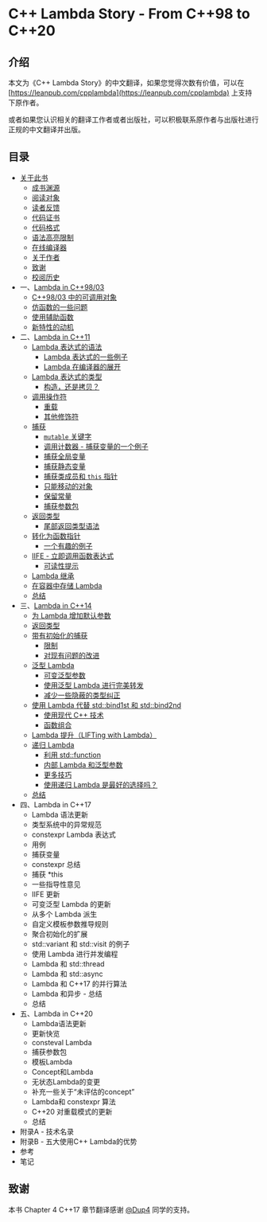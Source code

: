 # C++ Lambda Story - From C++98 to C++20
## 介绍
本文为《C++ Lambda Story》的中文翻译，如果您觉得次数有价值，可以在 [https://leanpub.com/cpplambda](https://leanpub.com/cpplambda) 上支持下原作者。

或者如果您认识相关的翻译工作者或者出版社，可以积极联系原作者与出版社进行正规的中文翻译并出版。

## 目录

- [关于此书](Source/Chapter0/README.md)
    - [成书渊源](Source/Chapter0/README.md#成书渊源)
    - [阅读对象](Source/Chapter0/README.md#阅读对象)
    - [读者反馈](Source/Chapter0/README.md#读者反馈)
    - [代码证书](Source/Chapter0/README.md#代码证书)
    - [代码格式](Source/Chapter0/README.md#代码格式)
    - [语法高亮限制](Source/Chapter0/README.md#语法高亮限制)
    - [在线编译器](Source/Chapter0/README.md#在线编译器)
    - [关于作者](Source/Chapter0/README.md#关于作者)
    - [致谢](Source/Chapter0/README.md#致谢)
    - [校阅历史](Source/Chapter0/README.md#校阅历史)
- 一、[Lambda in C++98/03](Source/Chapter1/README.md)
    - [C++98/03 中的可调用对象](Source/Chapter1/README.md#1-C++98/03-中的可调用对象)
    - [仿函数的一些问题](Source/Chapter1/README.md#2-仿函数的一些问题)
    - [使用辅助函数](Source/Chapter1/README.md#3-使用辅助函数)
    - [新特性的动机](Source/Chapter1/README.md#4-新特性的动机)
- 二、[Lambda in C++11](Source/Chapter2/README.md)
    - [Lambda 表达式的语法](Source/Chapter2/README.md#1-Lambda-表达式的语法)
        - [Lambda 表达式的一些例子](Source/Chapter2/README.md#Lambda-表达式的一些例子)
        - [Lambda 在编译器的展开](Source/Chapter2/README.md#Lambda-在编译器的展开)
    - [Lambda 表达式的类型](Source/Chapter2/README.md#2-Lambda-表达式的类型)
        - [构造，还是拷贝？](Source/Chapter2/README.md#构造还是拷贝)
    - [调用操作符](Source/Chapter2/README.md#3-调用操作符)
        - [重载](Source/Chapter2/README.md#重载)
        - [其他修饰符](Source/Chapter2/README.md#其他修饰符)
    - [捕获](Source/Chapter2/README.md#4-捕获)
        - [`mutable` 关键字](Source/Chapter2/README.md#mutable-关键字)
        - [调用计数器 - 捕获变量的一个例子](Source/Chapter2/README.md#调用计数器---捕获变量的一个例子)
        - [捕获全局变量](Source/Chapter2/README.md#捕获全局变量)
        - [捕获静态变量](Source/Chapter2/README.md#捕获静态变量)
        - [捕获类成员和 `this` 指针](Source/Chapter2/README.md#捕获类成员和-this-指针)
        - [只能移动的对象](Source/Chapter2/README.md#只能移动的对象)
        - [保留常量](Source/Chapter2/README.md#保留常量)
        - [捕获参数包](Source/Chapter2/README.md#捕获参数包)
    - [返回类型](Source/Chapter2/README.md#5-返回类型)
        - [尾部返回类型语法](Source/Chapter2/README.md#尾部返回类型语法)
    - [转化为函数指针](Source/Chapter2/README.md#6-转化为函数指针)
        - [一个有趣的例子](Source/Chapter2/README.md#一个有趣的例子)
    - [IIFE - 立即调用函数表达式](Source/Chapter2/README.md#7-IIFE---立即调用函数表达式)
        - [可读性提示](Source/Chapter2/README.md#可读性提示)
    - [Lambda 继承](Source/Chapter2/README.md#8-Lambda-继承)
    - [在容器中存储 Lambda](Source/Chapter2/README.md#9-在容器中存储-Lambda)
    - [总结](Source/Chapter2/README.md#10.-总结)
- 三、[Lambda in C++14](Source/Chapter3/README.md)
    - [为 Lambda 增加默认参数](Source/Chapter3/README.md#1.-为-Lambda-增加默认参数)
    - [返回类型](Source/Chapter3/README.md#2.-返回类型)
    - [带有初始化的捕获](Source/Chapter3/README.md#3-带有初始化的捕获)
        - [限制](Source/Chapter3/README.md#限制)
        - [对现有问题的改进](Source/Chapter3/README.md#对现有问题的改进)
    - [泛型 Lambda](Source/Chapter3/README.md#4-泛型-Lambda)
        - [可变泛型参数](Source/Chapter3/README.md#可变泛型参数)
        - [使用泛型 Lambda 进行完美转发](Source/Chapter3/README.md#使用泛型-Lambda-进行完美转发)
        - [减少一些隐蔽的类型纠正](Source/Chapter3/README.md#减少一些隐蔽的类型纠正)
    - [使用 Lambda 代替 std::bind1st 和 std::bind2nd](Source/Chapter3/README.md#5-使用-Lambda-代替-std::bind1st-和-std::bind2nd)
        - [使用现代 C++ 技术](Source/Chapter3/README.md#使用现代-C++-技术)
        - [函数组合](Source/Chapter3/README.md#函数组合)
    - [Lambda 提升（LIFTing with Lambda）](Source/Chapter3/README.md#6-Lambda-提升LIFTing-with-Lambda)
    - [递归 Lambda](Source/Chapter3/README.md#7-递归-Lambda)
        - [利用 std::function](Source/Chapter3/README.md#利用-std::function)
        - [内部 Lambda 和泛型参数](Source/Chapter3/README.md#内部-Lambda-和泛型参数)
        - [更多技巧](Source/Chapter3/README.md#更多技巧)
        - [使用递归 Lambda 是最好的选择吗？](Source/Chapter3/README.md#使用递归-Lambda-是最好的选择吗)
    - [总结](Source/Chapter3/README.md#8-总结)
- 四、Lambda in C++17
    - Lambda 语法更新
    - 类型系统中的异常规范
    - constexpr Lambda 表达式
    - 用例
    - 捕获变量
    - constexpr 总结
    - 捕获 *this
    - 一些指导性意见
    - IIFE 更新
    - 可变泛型 Lambda 的更新
    - 从多个 Lambda 派生
    - 自定义模板参数推导规则
    - 聚合初始化的扩展
    - std::variant 和 std::visit 的例子
    - 使用 Lambda 进行并发编程
    - Lambda 和 std::thread
    - Lambda 和 std::async
    - Lambda 和 C++17 的并行算法
    - Lambda 和异步 - 总结
    - 总结
- 五、Lambda in C++20
    - Lambda语法更新
    - 更新快览
    - consteval Lambda
    - 捕获参数包
    - 模板Lambda
    - Concept和Lambda
    - 无状态Lambda的变更
    - 补充一些关于“未评估的concept”
    - Lambda和 constexpr 算法
    - C++20 对重载模式的更新
    - 总结
- 附录A - 技术名录
- 附录B - 五大使用C++ Lambda的优势
- 参考
- 笔记

## 致谢
本书 Chapter 4 C++17 章节翻译感谢 [@Dup4](https://github.com/Dup4) 同学的支持。
